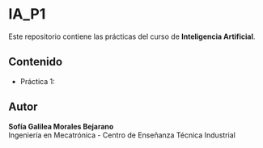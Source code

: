 # IA_P1

Este repositorio contiene las prácticas del curso de **Inteligencia Artificial**.

## Contenido
- Práctica 1: 

## Autor
**Sofía Galilea Morales Bejarano**  
Ingeniería en Mecatrónica - Centro de Enseñanza Técnica Industrial
